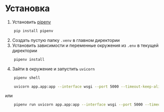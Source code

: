 # Установка

1. Установить [pipenv](https://pipenv.pypa.io/en/latest/installation/)
```bash
    pip install pipenv
```
2. Создать пустую папку `.venv` в главном директории
3. Установить зависимости и переменные окружения из `.env` в текущей директории
```bash
    pipenv install
```
4. Зайти в окружение и запустить `uvicorn`
```bash
    pipenv shell

    uvicorn app.app:app --interface wsgi --port 5000 --timeout-keep-alive 200
```
или
```bash
    pipenv run uvicorn app.app:app --interface wsgi --port 5000 --timeout-keep-alive 200
```